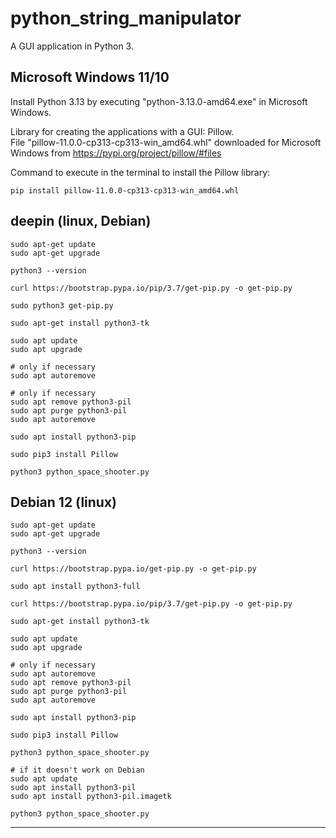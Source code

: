 # python_string_manipulator
A GUI application in Python 3.  
  
## Microsoft Windows 11/10
Install Python 3.13 by executing "python-3.13.0-amd64.exe" in Microsoft Windows.  
  
Library for creating the applications with a GUI: Pillow.  
File "pillow-11.0.0-cp313-cp313-win_amd64.whl" downloaded for Microsoft Windows from
https://pypi.org/project/pillow/#files  
  
Command to execute in the terminal to install the Pillow library:
```
pip install pillow-11.0.0-cp313-cp313-win_amd64.whl
```

## deepin (linux, Debian)

```
sudo apt-get update
sudo apt-get upgrade

python3 --version

curl https://bootstrap.pypa.io/pip/3.7/get-pip.py -o get-pip.py

sudo python3 get-pip.py

sudo apt-get install python3-tk

sudo apt update
sudo apt upgrade

# only if necessary
sudo apt autoremove

# only if necessary
sudo apt remove python3-pil
sudo apt purge python3-pil
sudo apt autoremove

sudo apt install python3-pip

sudo pip3 install Pillow

python3 python_space_shooter.py
```

## Debian 12 (linux)

```
sudo apt-get update
sudo apt-get upgrade

python3 --version

curl https://bootstrap.pypa.io/get-pip.py -o get-pip.py

sudo apt install python3-full

curl https://bootstrap.pypa.io/pip/3.7/get-pip.py -o get-pip.py

sudo apt-get install python3-tk

sudo apt update
sudo apt upgrade

# only if necessary
sudo apt autoremove
sudo apt remove python3-pil
sudo apt purge python3-pil
sudo apt autoremove

sudo apt install python3-pip

sudo pip3 install Pillow

python3 python_space_shooter.py

# if it doesn't work on Debian
sudo apt update
sudo apt install python3-pil
sudo apt install python3-pil.imagetk

python3 python_space_shooter.py
```

---------------------
